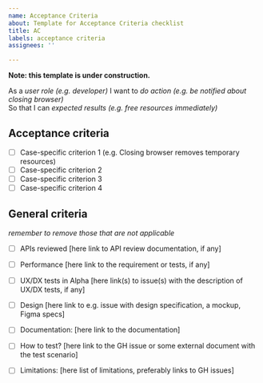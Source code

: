 ```yaml
---
name: Acceptance Criteria
about: Template for Acceptance Criteria checklist
title: AC
labels: acceptance criteria
assignees: ''

---
```


**Note: this template is under construction.**  

As a *user role (e.g. developer)*
I want to *do action (e.g. be notified about closing browser)*  
So that I can *expected results (e.g. free resources immediately)*  

## Acceptance criteria
- [ ] Case-specific criterion 1 (e.g. Closing browser removes temporary resources)
- [ ] Case-specific criterion 2
- [ ] Case-specific criterion 3
- [ ] Case-specific criterion 4
## General criteria
_remember to remove those that are not applicable_
- [ ] APIs reviewed [here link to API review documentation, if any]
- [ ] Performance [here link to the requirement or tests, if any]
- [ ] UX/DX tests in Alpha [here link(s) to issue(s) with the description of UX/DX tests, if any]
- [ ] Design [here link to e.g. issue with design specification, a mockup, Figma specs] 

- [ ] Documentation: [here link to the documentation]
- [ ] How to test? [here link to the GH issue or some external document with the test scenario]
- [ ] Limitations: [here list of limitations, preferably links to GH issues]
